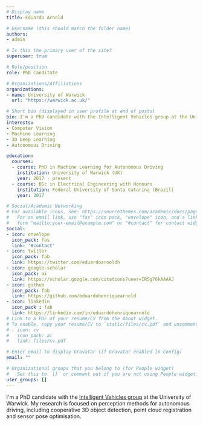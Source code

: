 ```yaml
---
# Display name
title: Eduardo Arnold

# Username (this should match the folder name)
authors:
- admin

# Is this the primary user of the site?
superuser: true

# Role/position
role: PhD Canditate

# Organizations/Affiliations
organizations:
- name: University of Warwick
  url: "https://warwick.ac.uk/"

# Short bio (displayed in user profile at end of posts)
bio: I'm a PhD candidate with the Intelligent Vehicles group at the University of Warwick. My research is focused on perception methods for autonomous driving.
interests:
- Computer Vision
- Machine Learning
- 3D Deep Learning
- Autonomous Driving

education:
  courses:
  - course: PhD in Machine Learning for Autonomous Driving
    institution: University of Warwick (UK)
    year: 2017 - present
  - course: BSc in Electrical Engineering with Honours
    institution: Federal University of Santa Catarina (Brazil)
    year: 2017

# Social/Academic Networking
# For available icons, see: https://sourcethemes.com/academic/docs/page-builder/#icons
#   For an email link, use "fas" icon pack, "envelope" icon, and a link in the
#   form "mailto:your-email@example.com" or "#contact" for contact widget.
social:
- icon: envelope
  icon_pack: fas
  link: '#contact'
- icon: twitter
  icon_pack: fab
  link: https://twitter.com/eduardoarnoldh
- icon: google-scholar
  icon_pack: ai
  link: https://scholar.google.com/citations?user=IRSg76kAAAAJ
- icon: github
  icon_pack: fab
  link: https://github.com/eduardohenriquearnold
- icon: linkedin
  icon_pack : fab
  link: https://linkedin.com/in/eduardohenriquearnold
# Link to a PDF of your resume/CV from the About widget.
# To enable, copy your resume/CV to `static/files/cv.pdf` and uncomment the lines below.
# - icon: cv
#   icon_pack: ai
#   link: files/cv.pdf

# Enter email to display Gravatar (if Gravatar enabled in Config)
email: ""

# Organizational groups that you belong to (for People widget)
#   Set this to `[]` or comment out if you are not using People widget.
user_groups: []
---
```

I'm a PhD candidate with the [Intelligent Vehicles group](https://warwick.ac.uk/fac/sci/wmg/research/cav/) at the University of Warwick. My research is focused on perception methods for autonomous driving, including cooperative 3D object detection, point cloud registration and sensor pose optimisation.

